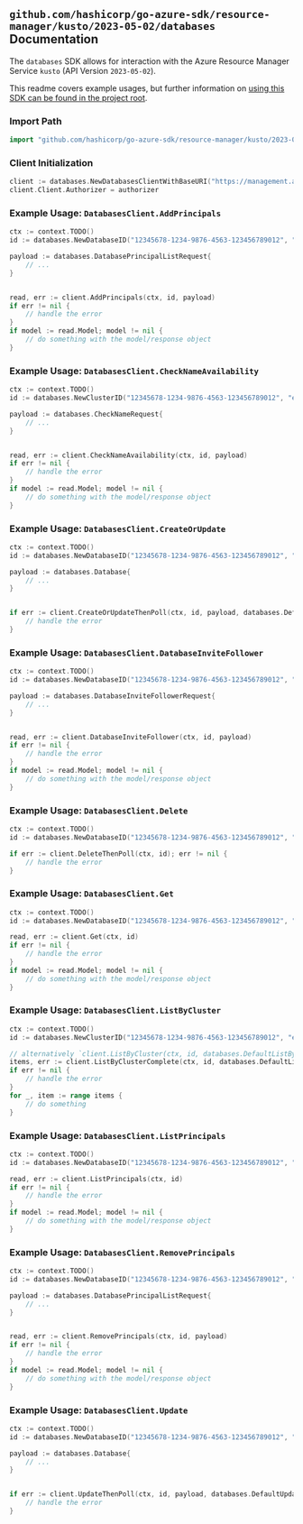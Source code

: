 
## `github.com/hashicorp/go-azure-sdk/resource-manager/kusto/2023-05-02/databases` Documentation

The `databases` SDK allows for interaction with the Azure Resource Manager Service `kusto` (API Version `2023-05-02`).

This readme covers example usages, but further information on [using this SDK can be found in the project root](https://github.com/hashicorp/go-azure-sdk/tree/main/docs).

### Import Path

```go
import "github.com/hashicorp/go-azure-sdk/resource-manager/kusto/2023-05-02/databases"
```


### Client Initialization

```go
client := databases.NewDatabasesClientWithBaseURI("https://management.azure.com")
client.Client.Authorizer = authorizer
```


### Example Usage: `DatabasesClient.AddPrincipals`

```go
ctx := context.TODO()
id := databases.NewDatabaseID("12345678-1234-9876-4563-123456789012", "example-resource-group", "clusterValue", "databaseValue")

payload := databases.DatabasePrincipalListRequest{
	// ...
}


read, err := client.AddPrincipals(ctx, id, payload)
if err != nil {
	// handle the error
}
if model := read.Model; model != nil {
	// do something with the model/response object
}
```


### Example Usage: `DatabasesClient.CheckNameAvailability`

```go
ctx := context.TODO()
id := databases.NewClusterID("12345678-1234-9876-4563-123456789012", "example-resource-group", "clusterValue")

payload := databases.CheckNameRequest{
	// ...
}


read, err := client.CheckNameAvailability(ctx, id, payload)
if err != nil {
	// handle the error
}
if model := read.Model; model != nil {
	// do something with the model/response object
}
```


### Example Usage: `DatabasesClient.CreateOrUpdate`

```go
ctx := context.TODO()
id := databases.NewDatabaseID("12345678-1234-9876-4563-123456789012", "example-resource-group", "clusterValue", "databaseValue")

payload := databases.Database{
	// ...
}


if err := client.CreateOrUpdateThenPoll(ctx, id, payload, databases.DefaultCreateOrUpdateOperationOptions()); err != nil {
	// handle the error
}
```


### Example Usage: `DatabasesClient.DatabaseInviteFollower`

```go
ctx := context.TODO()
id := databases.NewDatabaseID("12345678-1234-9876-4563-123456789012", "example-resource-group", "clusterValue", "databaseValue")

payload := databases.DatabaseInviteFollowerRequest{
	// ...
}


read, err := client.DatabaseInviteFollower(ctx, id, payload)
if err != nil {
	// handle the error
}
if model := read.Model; model != nil {
	// do something with the model/response object
}
```


### Example Usage: `DatabasesClient.Delete`

```go
ctx := context.TODO()
id := databases.NewDatabaseID("12345678-1234-9876-4563-123456789012", "example-resource-group", "clusterValue", "databaseValue")

if err := client.DeleteThenPoll(ctx, id); err != nil {
	// handle the error
}
```


### Example Usage: `DatabasesClient.Get`

```go
ctx := context.TODO()
id := databases.NewDatabaseID("12345678-1234-9876-4563-123456789012", "example-resource-group", "clusterValue", "databaseValue")

read, err := client.Get(ctx, id)
if err != nil {
	// handle the error
}
if model := read.Model; model != nil {
	// do something with the model/response object
}
```


### Example Usage: `DatabasesClient.ListByCluster`

```go
ctx := context.TODO()
id := databases.NewClusterID("12345678-1234-9876-4563-123456789012", "example-resource-group", "clusterValue")

// alternatively `client.ListByCluster(ctx, id, databases.DefaultListByClusterOperationOptions())` can be used to do batched pagination
items, err := client.ListByClusterComplete(ctx, id, databases.DefaultListByClusterOperationOptions())
if err != nil {
	// handle the error
}
for _, item := range items {
	// do something
}
```


### Example Usage: `DatabasesClient.ListPrincipals`

```go
ctx := context.TODO()
id := databases.NewDatabaseID("12345678-1234-9876-4563-123456789012", "example-resource-group", "clusterValue", "databaseValue")

read, err := client.ListPrincipals(ctx, id)
if err != nil {
	// handle the error
}
if model := read.Model; model != nil {
	// do something with the model/response object
}
```


### Example Usage: `DatabasesClient.RemovePrincipals`

```go
ctx := context.TODO()
id := databases.NewDatabaseID("12345678-1234-9876-4563-123456789012", "example-resource-group", "clusterValue", "databaseValue")

payload := databases.DatabasePrincipalListRequest{
	// ...
}


read, err := client.RemovePrincipals(ctx, id, payload)
if err != nil {
	// handle the error
}
if model := read.Model; model != nil {
	// do something with the model/response object
}
```


### Example Usage: `DatabasesClient.Update`

```go
ctx := context.TODO()
id := databases.NewDatabaseID("12345678-1234-9876-4563-123456789012", "example-resource-group", "clusterValue", "databaseValue")

payload := databases.Database{
	// ...
}


if err := client.UpdateThenPoll(ctx, id, payload, databases.DefaultUpdateOperationOptions()); err != nil {
	// handle the error
}
```
